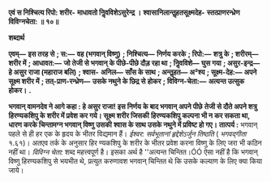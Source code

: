 **एवं स निश्चित्य रिपो: शरीर-** **माधावतो निॢवविशेऽसुरेन्द्र ।** **श्वासानिलान्तॢहतसूक्ष्मदेह-** **स्तत्प्राणरन्ध्रेण विविग्नचेता: ॥ १०॥** 

**शब्दार्थ** 

**एवम्—** **इस तरह से** **; स:—** **वह (भगवान् विष्णु)** **; निश्चित्य—** **निर्णय करके** **; रिपो:—** **शत्रु के** **; शरीरम्—** **शरीर में** **; आधावत:—** **जो तेजी से भगवान् के पीछे-पीछे दौड़ रहा था** **; निॢवविशे—** **घुस गया** **; असुर-इन्द्र—** **हे असुर राजा (महाराज बलि)** **; श्वास-** **अनिल—** **साँस के साथ** **; अन्तॢहत—** **अ²श्य** **; सूक्ष्म-देह:—** **अपने सूक्ष्म शरीर में** **; तत्-प्राण-रन्ध्रेण—** **उसके नथुने के छिद्र से** **होकर** **; विविग्न-चेता:—** **अत्यन्त उत्सुक होकर।** **.** 

**भगवान् वामनदेव ने आगे कहा : हे असुर राजा! इस निर्णय के बाद भगवान् अपने पीछे** **तेजी से दौते अपने शत्रु हिरण्यकशिपु के शरीर में प्रवेश कर गये। सूक्ष्म शरीर जिसकी** **हिरण्यकशिपु कल्पना भी न कर सकता था, धारण करके चिन्तामग्न भगवान् विष्णु उसकी** **श्वास के साथ उसके नथुने में प्रविष्ट हो गए।** **तात्पर्य :** भगवान् पहले से ही हर एक के हृदय के भीतर विद्यमान हैं। *ईश्वर: सर्वभूतानां* *हृद्देशेऽर्जुन तिष्ठति* ( *भगवद्गीता* १.६१)। अतएव तर्क के अनुसार हिर ण्यकशिपु के शरीर के भीतर प्रवेश करना विष्णु के लिए जरा भी कठिन नहीं था। *विविग्न चेता:* शब्द महत्त्वपूर्ण है। इसका अर्थ है ''अत्यन्त चिन्तित।ÓÓ ऐसा नहीं है कि भगवान् विष्णु हिरण्यकशिपु से भयभीत थे, प्रत्युत करुणावश भगवान् चिन्तित थे कि उसके कल्याण के लिए क्या किया जाये।  